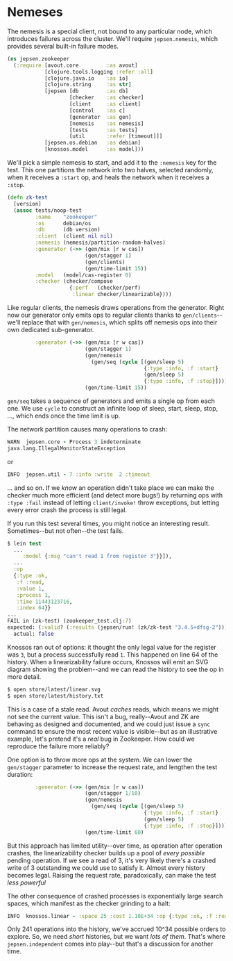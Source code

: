 # Nemeses

The nemesis is a special client, not bound to any particular node, which
introduces failures across the cluster. We'll require `jepsen.nemesis`, which
provides several built-in failure modes.

```clj
(ns jepsen.zookeeper
  (:require [avout.core         :as avout]
            [clojure.tools.logging :refer :all]
            [clojure.java.io    :as io]
            [clojure.string     :as str]
            [jepsen [db         :as db]
                    [checker    :as checker]
                    [client     :as client]
                    [control    :as c]
                    [generator  :as gen]
                    [nemesis    :as nemesis]
                    [tests      :as tests]
                    [util       :refer [timeout]]]
            [jepsen.os.debian   :as debian]
            [knossos.model      :as model]))
```

We'll pick a simple nemesis to start, and add it to the `:nemesis` key for the
test. This one partitions the network into two halves, selected randomly, when
it receives a `:start` op, and heals the network when it receives a `:stop`.

```clj
(defn zk-test
  [version]
  (assoc tests/noop-test
         :name    "zookeeper"
         :os      debian/os
         :db      (db version)
         :client  (client nil nil)
         :nemesis (nemesis/partition-random-halves)
         :generator (->> (gen/mix [r w cas])
                         (gen/stagger 1)
                         (gen/clients)
                         (gen/time-limit 15))
         :model   (model/cas-register 0)
         :checker (checker/compose
                    {:perf   (checker/perf)
                     :linear checker/linearizable})))
```

Like regular clients, the nemesis draws operations from the generator. Right
now our generator only emits ops to regular clients thanks to
`gen/clients`--we'll replace that with `gen/nemesis`, which splits off nemesis
ops into their own dedicated sub-generator.

```clj
         :generator (->> (gen/mix [r w cas])
                         (gen/stagger 1)
                         (gen/nemesis
                           (gen/seq (cycle [(gen/sleep 5)
                                            {:type :info, :f :start}
                                            (gen/sleep 5)
                                            {:type :info, :f :stop}])))
                         (gen/time-limit 15))
```

`gen/seq` takes a sequence of generators and emits a single op from each one.
We use `cycle` to construct an infinite loop of sleep, start, sleep, stop, ...,
which ends once the time limit is up.

The network partition causes many operations to crash:

```clj
WARN  jepsen.core - Process 3 indeterminate
java.lang.IllegalMonitorStateException
```
or

```clj
INFO  jepsen.util - 7 :info :write  2 :timeout
```

... and so on. If we *know* an operation didn't take place we can make the
checker much more efficient (and detect more bugs!) by returning ops with
`:type :fail` instead of letting `client/invoke!` throw exceptions, but letting
every error crash the process is still legal.

If you run this test several times, you might notice an interesting result.
Sometimes--but not often--the test fails.

```clj
$ lein test
  ...
     :model {:msg "can't read 1 from register 3"}}]),
  ...
  :op
  {:type :ok,
   :f :read,
   :value 1,
   :process 1,
   :time 11443123716,
   :index 64}}
...
FAIL in (zk-test) (zookeeper_test.clj:7)
expected: (:valid? (:results (jepsen/run! (zk/zk-test "3.4.5+dfsg-2"))))
  actual: false
```

Knossos ran out of options: it thought the only legal value for the register
was `3`, but a process successfully read `1`. This happened on line 64 of the
history. When a linearizability failure occurs, Knossos will emit an SVG
diagram showing the problem--and we can read the history to see the op in more
detail.

```clj
$ open store/latest/linear.svg
$ open store/latest/history.txt
```

This is a case of a stale read. Avout *caches* reads, which means we might not
see the current value. This isn't a bug, really--Avout and ZK are behaving as
designed and documented, and we could just issue a `sync` command to ensure the
most recent value is visible--but as an illustrative example, let's pretend
it's a *real* bug in Zookeeper. How could we reproduce the failure more
reliably?

One option is to throw more ops at the system. We can lower the `gen/stagger`
parameter to increase the request rate, and lengthen the test duration:

```clj
         :generator (->> (gen/mix [r w cas])
                         (gen/stagger 1/10)
                         (gen/nemesis
                           (gen/seq (cycle [(gen/sleep 5)
                                            {:type :info, :f :start}
                                            (gen/sleep 5)
                                            {:type :info, :f :stop}])))
                         (gen/time-limit 60)
```

But this approach has limited utility--over time, as operation after operation
crashes, the linearizability checker builds up a pool of *every possible*
pending operation. If we see a read of 3, it's very likely there's a crashed
write of 3 outstanding we could use to satisfy it. Almost every history becomes
legal. Raising the request rate, paradoxically, can make the test *less
powerful*

The other consequence of crashed processes is exponentially large search spaces, which manifest as the checker grinding to a halt:

```clj
INFO  knossos.linear - :space 25 :cost 1.10E+34 :op {:type :ok, :f :read, :value 0, :process 12, :time 21364611211, :index 241}
```

Only 241 operations into the history, we've accrued 10^34 possible orders to
explore. So, we need *short* histories, but we want *lots of them*. That's
where `jepsen.independent` comes into play--but that's a discussion for another
time.
